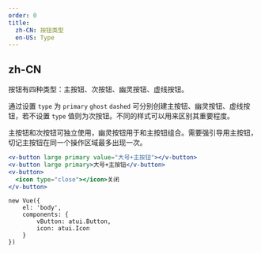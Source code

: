 ```yaml
---
order: 0
title:
  zh-CN: 按钮类型
  en-US: Type
---
```


## zh-CN

按钮有四种类型：主按钮、次按钮、幽灵按钮、虚线按钮。

通过设置 `type` 为 `primary` `ghost` `dashed` 可分别创建主按钮、幽灵按钮、虚线按钮，若不设置 `type` 值则为次按钮。不同的样式可以用来区别其重要程度。

主按钮和次按钮可独立使用，幽灵按钮用于和主按钮组合。需要强引导用主按钮，切记主按钮在同一个操作区域最多出现一次。




````jsx
<v-button large primary value="大号+主按钮"></v-button>
<v-button large primary>大号+主按钮</v-button>
<v-button>
  <icon type="close"></icon>关闭
</v-button>
````

````vue-script
new Vue({
    el: 'body',
    components: {
        vButton: atui.Button,
        icon: atui.Icon
    }
})
````